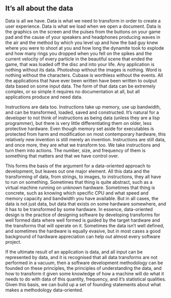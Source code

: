 It’s all about the data
-----------------------

Data is all we have. Data is what we need to transform in order to
create a user experience. Data is what we load when we open a document.
Data is the graphics on the screen and the pulses from the buttons on
your game pad and the cause of your speakers and headphones producing
waves in the air and the method by which you level up and how the bad
guy knew where you were to shoot at you and how long the dynamite took
to explode and how many rings you dropped when you fell on the spikes
and the current velocity of every particle in the beautiful scene that
ended the game, that was loaded off the disc and into your life. Any
application is nothing without its data. Photoshop without the images is
nothing. Word is nothing without the characters. Cubase is worthless
without the events. All the applications that have ever been written
have been written to output data based on some input data. The form of
that data can be extremely complex, or so simple it requires no
documentation at all, but all applications produce and need data.

Instructions are data too. Instructions take up memory, use up
bandwidth, and can be transformed, loaded, saved and constructed. It’s
natural for a developer to not think of instructions as being data (unless they are a lisp programmer),
but there is very little differentiating them on older, less protective
hardware. Even though memory set aside for executables is protected from
harm and modification on most contemporary hardware, this relatively new
invention is still merely an invention. Instructions are still data, and
once more, they are what we transform too. We take instructions and turn
them into actions. The number, size, and frequency of them is something
that matters and that we have control over.

This forms the basis of the argument for a data-oriented approach to
development, but leaves out one major element. All this data and the
transforming of data, from strings, to images, to instructions, they all
have to run on something. Sometimes that thing is quite abstract, such
as a virtual machine running on unknown hardware. Sometimes that thing
is concrete, such as knowing which specific CPU and what speed and
memory capacity and bandwidth you have available. But in all cases, the
data is not just data, but data that exists on some hardware somewhere,
and it has to be transformed by some hardware. In essence, data-oriented
design is the practice of designing software by developing transforms
for well formed data where well formed is guided by the target hardware
and the transforms that will operate on it. Sometimes the data isn’t
well defined, and sometimes the hardware is equally evasive, but in most
cases a good background of hardware appreciation can help out almost
every software project.

If the ultimate result of an application is data, and all input can be
represented by data, and it is recognised that all data transforms are
not performed in a vacuum, then a software development methodology can
be founded on these principles, the principles of understanding the
data, and how to transform it given some knowledge of how a machine will
do what it needs to do with data of this quantity, frequency, and it’s
statistical qualities. Given this basis, we can build up a set of
founding statements about what makes a methodology data-oriented.
